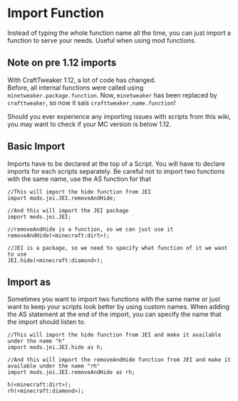 # Import Function

Instead of typing the whole function name all the time, you can just import a function to serve your needs.
Useful when using mod functions.

## Note on pre 1.12 imports
With CraftTweaker 1.12, a lot of code has changed.  
Before, all internal functions were called using `minetweaker.package.function`.
Now, `minetweaker` has been replaced by `crafttweaker`, so now it sais `crafttweaker.name.function`!

Should you ever experience any importing issues with scripts from this wiki, you may want to check if your MC version is below 1.12.


## Basic Import

Imports have to be declared at the top of a Script. You will have to declare imports for each scripts separately.
Be careful not to import two functions with the same name, use the AS function for that

```
//This will import the hide function from JEI
import mods.jei.JEI.removeAndHide;

//And this will import the JEI package
import mods.jei.JEI;

//removeAndHide is a function, so we can just use it
removeAndHide(<minecraft:dirt>);

//JEI is a package, so we need to specify what function of it we want to use
JEI.hide(<minecraft:diamond>);
```

## Import as

Sometimes you want to import two functions with the same name or just want to keep your scripts look better by using custom names.
When adding the AS statement at the end of the import, you can specify the name that the import should listen to.

```
//This will import the hide function from JEI and make it available under the name "h"
import mods.jei.JEI.hide as h;

//And this will import the removeAndHide function from JEI and make it available under the name "rh"
import mods.jei.JEI.removeAndHide as rh;

h(<minecraft:dirt>);
rh(<minecraft:diamond>);
```


